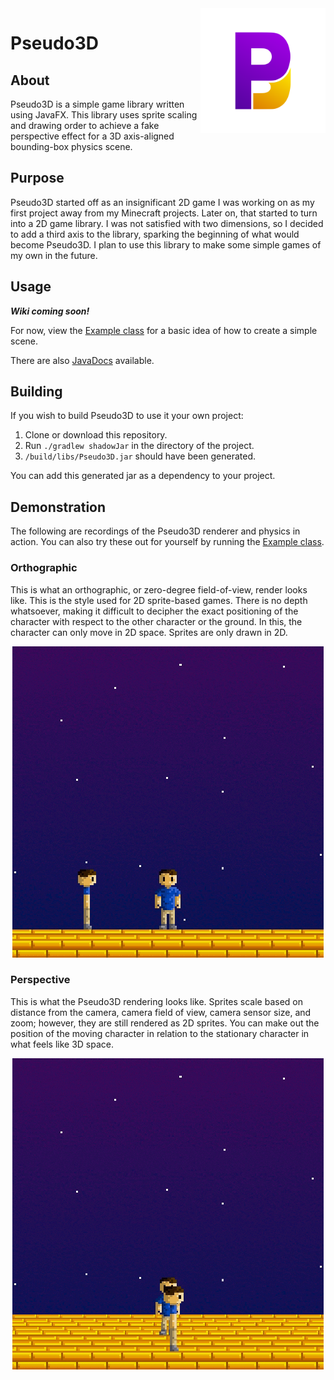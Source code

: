 <img src="img/Logo.svg" alt="Logo" title = "Logo" align="right" width="200" height="200" />

# Pseudo3D

## About

Pseudo3D is a simple game library written using JavaFX. This library uses sprite scaling and drawing order to achieve a
fake perspective effect for a 3D axis-aligned bounding-box physics scene.

## Purpose

Pseudo3D started off as an insignificant 2D game I was working on as my first project away from my Minecraft projects.
Later on, that started to turn into a 2D game library. I was not satisfied with two dimensions, so I decided to add a
third axis to the library, sparking the beginning of what would become Pseudo3D. I plan to use this library to make some
simple games of my own in the future.

## Usage

***Wiki coming soon!***

For now, view the [Example class](src/test/java/Example.java) for a basic idea of how to create a simple scene.

There are also [JavaDocs](https://jeremynoesen.github.io/Pseudo3D/javadoc) available.

## Building

If you wish to build Pseudo3D to use it your own project:

1. Clone or download this repository.
2. Run `./gradlew shadowJar` in the directory of the project.
3. `/build/libs/Pseudo3D.jar` should have been generated.

You can add this generated jar as a dependency to your project.

## Demonstration

The following are recordings of the Pseudo3D renderer and physics in action. You can also try these out for yourself by
running the [Example class](src/test/java/Example.java).

### Orthographic

This is what an orthographic, or zero-degree field-of-view, render looks like. This is the style used for 2D
sprite-based games. There is no depth whatsoever, making it difficult to decipher the exact positioning of the character
with respect to the other character or the ground. In this, the character can only move in 2D space. Sprites are only
drawn in 2D.

<div align="center" ><img src="img/Orthographic.gif" alt="Orthographic example" title="Orthographic example" /></div>

### Perspective

This is what the Pseudo3D rendering looks like. Sprites scale based on distance from the camera, camera field of view,
camera sensor size, and zoom; however, they are still rendered as 2D sprites. You can make out the position of the
moving character in relation to the stationary character in what feels like 3D space.

<div align="center" ><img src="img/Perspective.gif" alt="Perspective example" title="Perspective example" /></div>
